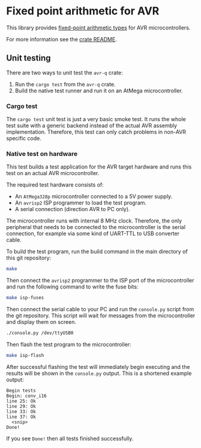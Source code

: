 # Fixed point arithmetic for AVR

This library provides
[fixed-point arithmetic types](https://en.wikipedia.org/wiki/Q_(number_format))
for AVR microcontrollers.

For more information see the [crate README](avr-q/README.md).

## Unit testing

There are two ways to unit test the `avr-q` crate:

1. Run the `cargo test` from the `avr-q` crate.
2. Build the native test runner and run it on an AtMega microcontroller.

### Cargo test

The `cargo test` unit test is just a very basic smoke test.
It runs the whole test suite with a generic backend instead of the actual AVR assembly implementation.
Therefore, this test can only catch problems in non-AVR specific code.

### Native test on hardware

This test builds a test application for the AVR target hardware and runs this test on an actual AVR microcontroller.

The required test hardware consists of:

- An `AtMega328p` microcontroller connected to a 5V power supply.
- An `avrisp2` ISP programmer to load the test program.
- A serial connection (direction AVR to PC only).

The microcontroller runs with internal 8 MHz clock.
Therefore, the only peripheral that needs to be connected to the microcontroller is the serial connection, for example via some kind of UART-TTL to USB converter cable.

To build the test program, run the build command in the main directory of this git repository:

```sh
make
```

Then connect the `avrisp2` programmer to the ISP port of the microcontroller and run the following command to write the fuse bits:

```sh
make isp-fuses
```

Then connect the serial cable to your PC and run the `console.py` script from the git repository.
This script will wait for messages from the microcontroller and display them on screen.

```sh
./console.py /dev/ttyUSB0
```

Then flash the test program to the microcontroller:

```sh
make isp-flash
```

After successful flashing the test will immediately begin executing and the results will be shown in the `console.py` output.
This is a shortened example output:

```
Begin tests
Begin: conv_i16
line 25: Ok
line 29: Ok
line 33: Ok
line 37: Ok
  <snip>
Done!
```

If you see `Done!` then all tests finished successfully.
